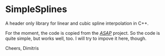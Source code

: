 # SimpleSplines
A header only library for linear and cubic spline interpolation in C++.


For the moment, the code is copied from the [*ASAP*](https://dkaramit.github.io/ASAP) project. So the code is quite simple, but works well, too. I will try to impove it here, though.  


Cheers,
Dimitris
